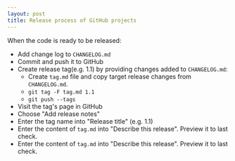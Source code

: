 ```yaml
---
layout: post
title: Release process of GitHub projects
---
```


When the code is ready to be released:
* Add change log to `CHANGELOG.md`
* Commit and push it to GitHub
* Create release tag(e.g. 1.1) by providing changes added to `CHANGELOG.md`:
    * Create `tag.md` file and copy target release changes from `CHANGELOG.md`.
    * `git tag -F tag.md 1.1`
    * `git push --tags`
* Visit the tag's page in GitHub
* Choose "Add release notes"
* Enter the tag name into "Release title" (e.g. 1.1)
* Enter the content of `tag.md` into "Describe this release". Preview it to last check.
* Enter the content of `tag.md` into "Describe this release". Preview it to last check.